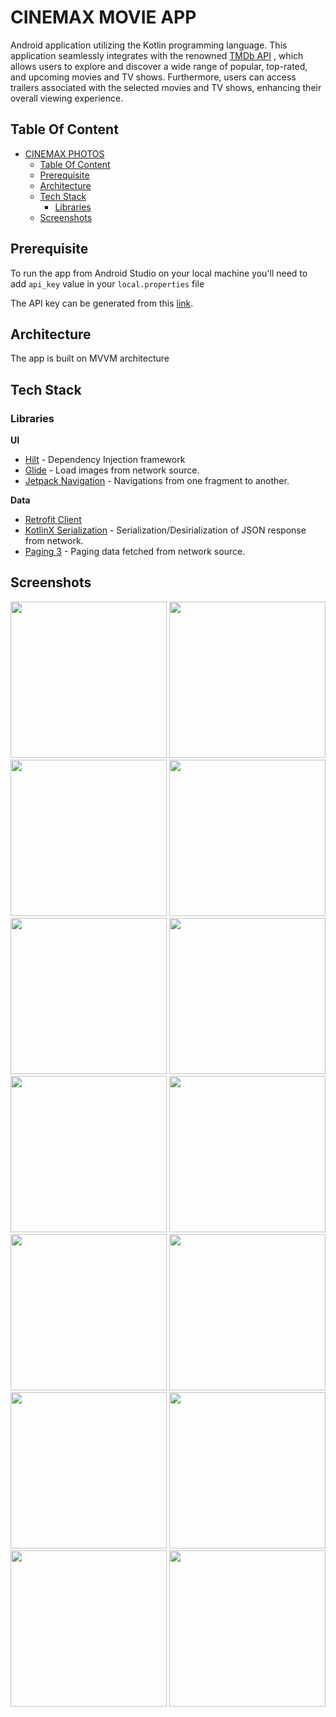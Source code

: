 # CINEMAX MOVIE APP
Android application utilizing the Kotlin programming language. This application seamlessly integrates with the renowned  [TMDb API](https://developers.themoviedb.org/3/getting-started/introduction) , which allows users to explore and discover a 
wide range of popular, top-rated, and upcoming movies and TV shows. Furthermore, users can access trailers associated with 
the selected movies and TV shows, enhancing their overall viewing experience.

## Table Of Content

- [CINEMAX PHOTOS](#cinemax-photos)
    - [Table Of Content](#table-of-content)
    - [Prerequisite](#prerequisite)
    - [Architecture](#architecture)
    - [Tech Stack](#tech-stack)
        - [Libraries](#libraries)
    - [Screenshots](#screenshots)

## Prerequisite

To run the app from Android Studio on your local machine you'll need to add `api_key` value in your `local.properties` file

The API key can be generated from this [link](https://www.themoviedb.org/settings/api).

## Architecture

The app is built on MVVM architecture

## Tech Stack

### Libraries

__UI__

- [Hilt](https://dagger.dev/hilt/) - Dependency Injection framework
- [Glide](https://github.com/bumptech/glide) - Load images from network source.
- [Jetpack Navigation](https://developer.android.com/guide/navigation) - Navigations from one fragment to another.

__Data__

- [Retrofit Client](https://square.github.io/retrofit/)
- [KotlinX Serialization](https://github.com/Kotlin/kotlinx.serialization) - Serialization/Desirialization of JSON response from network.
- [Paging 3](https://developer.android.com/topic/libraries/architecture/paging/v3-overview) - Paging data fetched from network source.

## Screenshots

<img src="screenshots/img1.jpg" width="250"> <img src="screenshots/img2.jpg" width="250"> <img src="screenshots/img3.jpg" width="250">
<img src="screenshots/img4.jpg" width="250"> <img src="screenshots/img5.jpg" width="250"> <img src="screenshots/img6.jpg" width="250">
<img src="screenshots/img7.jpg" width="250"> <img src="screenshots/img8.jpg" width="250"> <img src="screenshots/img9.jpg" width="250">
<img src="screenshots/img10.jpg" width="250"> <img src="screenshots/img11.jpg" width="250"> <img src="screenshots/img12.jpg" width="250">
<img src="screenshots/img13.jpg" width="250"> <img src="screenshots/img14.jpg" width="250"> 

